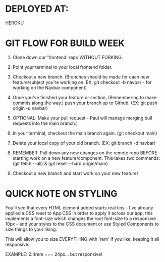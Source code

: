 # DEPLOYED AT:
[HEROKU](https://rent-a-tech.herokuapp.com/)

# GIT FLOW FOR BUILD WEEK

1. Clone down our 'frontend' repo WITHOUT FORKING.

2. Point your terminal to your local frontend folder.

3. Checkout a new branch. (Branches should be made for each new feature/subject you're working on. EX: git checkout -b navbar - for working on the Navbar component)

4. Once you've finished your feature or section, (Remembering to make commits along the way.) push your branch up to Github. (EX: git push origin -u navbar)

5. OPTIONAL: Make your pull request - Paul will manage merging pull requests into the main branch.)

6. In your terminal, checkout the main branch again. (git checkout main)

7. Delete your local copy of your old branch. (EX: git branch -d navbar)

8. REMEMBER: Pull down any new changes on the remote repo BEFORE starting work on a new feature/component. This takes two commands: (git fetch --all) & (git reset --hard origin/main)

9. Checkout a new branch and start work on your new feature! 

# QUICK NOTE ON STYLING

You'll see that every HTML element added starts real tiny - I've already applied a CSS reset to App.CSS in order to apply it across our app, this implements a font-size which changes the root font-size to a responsive 10px - add your styles to the CSS document or use Styled Components to size things to your liking.

This will allow you to size EVERYTHING with 'rem' if you like, keeping it all responsive. 

EXAMPLE: 2.4rem === 24px... but responsive!
